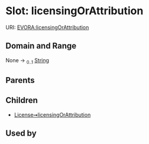 
# Slot: licensingOrAttribution



URI: [EVORA:licensingOrAttribution](https://evora-project.eu/licensingOrAttribution)


## Domain and Range

None &#8594;  <sub>0..1</sub> [String](types/String.md)

## Parents


## Children

 *  [License➞licensingOrAttribution](License_licensingOrAttribution.md)

## Used by

